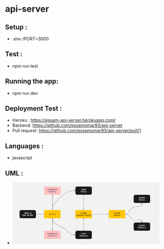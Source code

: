 # api-server
## Setup :
- .env /PORT=3000

## Test :
- npm run test

## Running the app:
- npm run dev

## Deployment Test :
- Heroku : https://essam-api-server.herokuapp.com/
- Backend: https://github.com/essamomar93/api-server
- Pull request: https://github.com/essamomar93/api-server/pull/1

## Languages :
- javascript

## UML :   
- ![api-server](api-server.png)